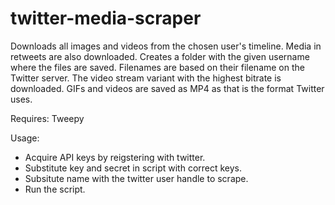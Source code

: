 # twitter-media-scraper
Downloads all images and videos from the chosen user's timeline. Media in retweets are also downloaded.
Creates a folder with the given username where the files are saved. Filenames are based on their filename on the Twitter server. The video stream variant with the highest bitrate is downloaded. GIFs and videos are saved as MP4 as that is the format Twitter uses.

Requires: Tweepy

Usage:
* Acquire API keys by reigstering with twitter.
* Substitute key and secret in script with correct keys.
* Subsitute name with the twitter user handle to scrape.
* Run the script. 
